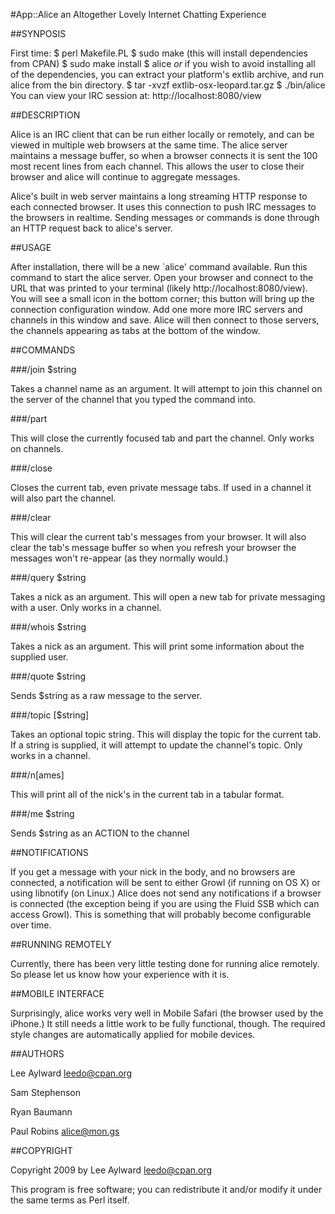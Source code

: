 #App::Alice
an Altogether Lovely Internet Chatting Experience

##SYNPOSIS

  First time:
    $ perl Makefile.PL
    $ sudo make (this will install dependencies from CPAN)
    $ sudo make install
    $ alice
  *or* if you wish to avoid installing all of the dependencies,
  you can extract your platform's extlib archive, and run alice
  from the bin directory.
    $ tar -xvzf extlib-osx-leopard.tar.gz
    $ ./bin/alice
  You can view your IRC session at: http://localhost:8080/view

##DESCRIPTION

Alice is an IRC client that can be run either locally or remotely, and
can be viewed in multiple web browsers at the same time. The alice server
maintains a message buffer, so when a browser connects it is sent
the 100 most recent lines from each channel. This allows the user to
close their browser and alice will continue to aggregate messages.

Alice's built in web server maintains a long streaming HTTP response
to each connected browser. It uses this connection to push IRC messages
to the browsers in realtime. Sending messages or commands is done
through an HTTP request back to alice's server.

##USAGE

After installation, there will be a new `alice' command available. Run
this command to start the alice server. Open your browser and connect to 
the URL that was printed to your terminal (likely http://localhost:8080/view). 
You will see a small icon in the bottom corner; this button will bring up the
connection configuration window. Add one more more IRC servers and channels in this
window and save. Alice will then connect to those servers, the channels appearing
as tabs at the bottom of the window.

##COMMANDS

###/join $string

Takes a channel name as an argument. It will attempt to join this channel
on the server of the channel that you typed the command into.

###/part

This will close the currently focused tab and part the channel. Only works on
channels.

###/close

Closes the current tab, even private message tabs. If used in a channel
it will also part the channel.

###/clear

This will clear the current tab's messages from your browser. It will also 
clear the tab's message buffer so when you refresh your browser the messages 
won't re-appear (as they normally would.)

###/query $string

Takes a nick as an argument. This will open a new tab for private messaging
with a user. Only works in a channel.

###/whois $string

Takes a nick as an argument. This will print some information about the
supplied user.

###/quote $string

Sends $string as a raw message to the server.

###/topic [$string]

Takes an optional topic string. This will display the topic for the current tab.
If a string is supplied, it will attempt to update the channel's topic.
Only works in a channel.

###/n[ames]

This will print all of the nick's in the current tab in a tabular format.

###/me $string

Sends $string as an ACTION to the channel

##NOTIFICATIONS

If you get a message with your nick in the body, and no browsers are
connected, a notification will be sent to either Growl (if running on
OS X) or using libnotify (on Linux.) Alice does not send any notifications
if a browser is connected (the exception being if you are using the Fluid
SSB which can access Growl). This is something that will probably become 
configurable over time.

##RUNNING REMOTELY

Currently, there has been very little testing done for running alice
remotely. So please let us know how your experience with it is.

##MOBILE INTERFACE

Surprisingly, alice works very well in Mobile Safari (the browser used
by the iPhone.) It still needs a little work to be fully functional, though.
The required style changes are automatically applied for mobile devices.

##AUTHORS

Lee Aylward <leedo@cpan.org>

Sam Stephenson

Ryan Baumann

Paul Robins <alice@mon.gs>

##COPYRIGHT

Copyright 2009 by Lee Aylward <leedo@cpan.org>

This program is free software; you can redistribute it and/or modify it
under the same terms as Perl itself.
